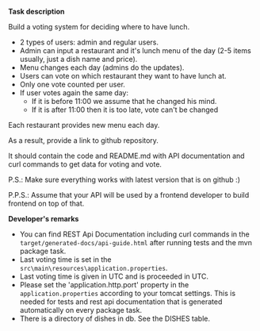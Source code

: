 **Task description**

Build a voting system for deciding where to have lunch.

* 2 types of users: admin and regular users.
* Admin can input a restaurant and it's lunch menu of the day (2-5 items usually, just a dish name and price).
* Menu changes each day (admins do the updates).
* Users can vote on which restaurant they want to have lunch at.
* Only one vote counted per user.
* If user votes again the same day:
  * If it is before 11:00 we assume that he changed his mind.
  * If it is after 11:00 then it is too late, vote can't be changed

Each restaurant provides new menu each day.

As a result, provide a link to github repository.

It should contain the code and README.md with API documentation and curl commands to get data for voting and vote.

P.S.: Make sure everything works with latest version that is on github :)

P.P.S.: Assume that your API will be used by a frontend developer to build frontend on top of that.


**Developer's remarks**
* You can find REST Api Documentation including curl commands in the `target/generated-docs/api-guide.html` after running tests and the
mvn package task.
* Last voting time is set in the `src\main\resources\application.properties`.
* Last voting time is given in UTC and is proceeded in UTC.
* Please set the 'application.http.port' property in the `application.properties` according to your tomcat settings. This is needed for 
tests and rest api documentation that is generated automatically on every package task. 
* There is a directory of dishes in db. See the DISHES table.
